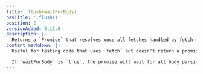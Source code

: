 ```yaml
---
title: .flush(waitForBody)
navTitle: '.flush()'
position: 2
versionAdded: 5.11.0
description: |-
  Returns a `Promise` that resolves once all fetches handled by fetch-mock have resolved
content_markdown: |-
  Useful for testing code that uses `fetch` but doesn't return a promise.

  If `waitForBody` is `true`, the promise will wait for all body parsing methods (`res.json()`, `res.text()`, etc.) to resolve too.
---
```

